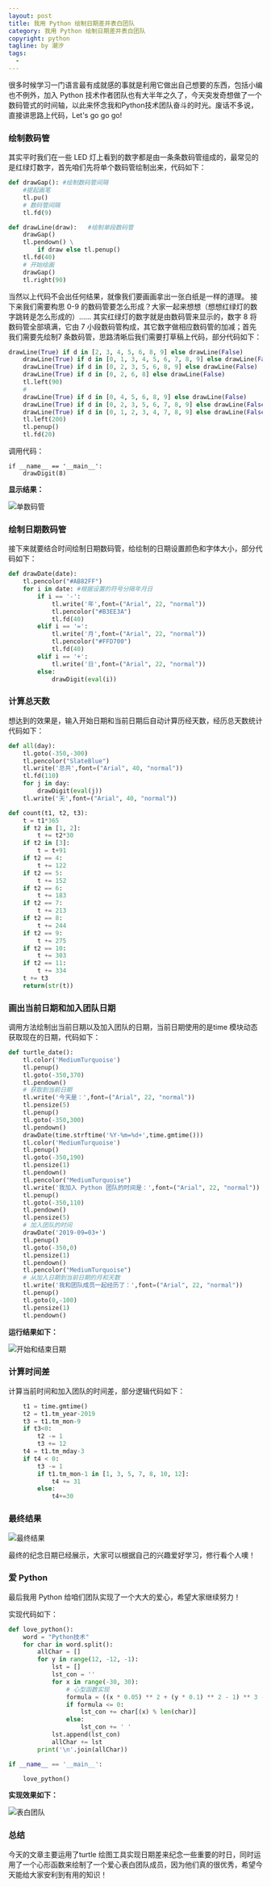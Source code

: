 ```yaml
---
layout: post     
title: 我用 Python 绘制日期差并表白团队                                  
category: 我用 Python 绘制日期差并表白团队     
copyright: python                           
tagline: by 潮汐           
tags: 
  - 
---
```


很多时候学习一门语言最有成就感的事就是利用它做出自己想要的东西，包括小编也不例外，加入 Python 技术作者团队也有大半年之久了，今天突发奇想做了一个数码管式的时间轴，以此来怀念我和Python技术团队奋斗的时光。废话不多说，直接讲思路上代码，Let's go go go!

###  绘制数码管

其实平时我们在一些 LED 灯上看到的数字都是由一条条数码管组成的，最常见的是红绿灯数字，首先咱们先将单个数码管绘制出来，代码如下：

```python
def drawGap(): #绘制数码管间隔
    #提起画笔
    tl.pu()
    # 数码管间隔
    tl.fd(9)

def drawLine(draw):   #绘制单段数码管
    drawGap()
    tl.pendown() \
        if draw else tl.penup()
    tl.fd(40)
    # 开始绘画
    drawGap()
    tl.right(90)
```

当然以上代码不会出任何结果，就像我们要画画拿出一张白纸是一样的道理。
接下来我们需要构思 0-9 的数码管要怎么形成？大家一起来想想（想想红绿灯的数字跳转是怎么形成的）……
其实红绿灯的数字就是由数码管来显示的，数字 8 将数码管全部填满，它由 7 小段数码管构成，其它数字做相应数码管的加减；首先我们需要先绘制7 条数码管，思路清晰后我们需要打草稿上代码，部分代码如下：

```python
drawLine(True) if d in [2, 3, 4, 5, 6, 8, 9] else drawLine(False)
    drawLine(True) if d in [0, 1, 3, 4, 5, 6, 7, 8, 9] else drawLine(False)
    drawLine(True) if d in [0, 2, 3, 5, 6, 8, 9] else drawLine(False)
    drawLine(True) if d in [0, 2, 6, 8] else drawLine(False)
    tl.left(90)
    #
    drawLine(True) if d in [0, 4, 5, 6, 8, 9] else drawLine(False)
    drawLine(True) if d in [0, 2, 3, 5, 6, 7, 8, 9] else drawLine(False)
    drawLine(True) if d in [0, 1, 2, 3, 4, 7, 8, 9] else drawLine(False)
    tl.left(200)
    tl.penup()
    tl.fd(20)
```
调用代码：

```
if __name__ == '__main__':
    drawDigit(8)
```

**显示结果：**

![单数码管](https://imgkr.cn-bj.ufileos.com/cf738596-ed97-4e66-9d58-48183aaf40e6.png)


### 绘制日期数码管

接下来就要结合时间绘制日期数码管，给绘制的日期设置颜色和字体大小，部分代码如下：

```python
def drawDate(date):
    tl.pencolor("#AB82FF")
    for i in date: #根据设置的符号分隔年月日
        if i == '-':
            tl.write('年',font=("Arial", 22, "normal"))
            tl.pencolor("#B3EE3A")
            tl.fd(40)
        elif i == '=':
            tl.write('月',font=("Arial", 22, "normal"))
            tl.pencolor("#FFD700")
            tl.fd(40)
        elif i == '+':
            tl.write('日',font=("Arial", 22, "normal"))
        else:
            drawDigit(eval(i))
```

### 计算总天数

想达到的效果是，输入开始日期和当前日期后自动计算历经天数，经历总天数统计代码如下：

```python
def all(day):
    tl.goto(-350,-300)
    tl.pencolor("SlateBlue")
    tl.write('总共',font=("Arial", 40, "normal"))
    tl.fd(110)
    for j in day:
        drawDigit(eval(j))
    tl.write('天',font=("Arial", 40, "normal"))

def count(t1, t2, t3):
    t = t1*365
    if t2 in [1, 2]:
        t += t2*30
    if t2 in [3]:
        t = t+91
    if t2 == 4:
        t += 122
    if t2 == 5:
        t += 152
    if t2 == 6:
        t += 183
    if t2 == 7:
        t += 213
    if t2 == 8:
        t += 244
    if t2 == 9:
        t += 275
    if t2 == 10:
        t += 303
    if t2 == 11:
        t += 334
    t += t3
    return(str(t))
```

### 画出当前日期和加入团队日期

调用方法绘制出当前日期以及加入团队的日期，当前日期使用的是time 模块动态获取现在的日期，代码如下：


```python
def turtle_date():
    tl.color('MediumTurquoise')
    tl.penup()
    tl.goto(-350,370)
    tl.pendown()
    # 获取到当前日期
    tl.write('今天是：',font=("Arial", 22, "normal"))
    tl.pensize(5)
    tl.penup()
    tl.goto(-350,300)
    tl.pendown()
    drawDate(time.strftime('%Y-%m=%d+',time.gmtime()))
    tl.color('MediumTurquoise')
    tl.penup()
    tl.goto(-350,190)
    tl.pensize(1)
    tl.pendown()
    tl.pencolor("MediumTurquoise")
    tl.write('我加入 Python 团队的时间是：',font=("Arial", 22, "normal"))
    tl.penup()
    tl.goto(-350,110)
    tl.pendown()
    tl.pensize(5)
    # 加入团队的时间
    drawDate('2019-09=03+')
    tl.penup()
    tl.goto(-350,0)
    tl.pensize(1)
    tl.pendown()
    tl.pencolor("MediumTurquoise")
    # 从加入日期到当前日期的月和天数
    tl.write('我和团队成员一起经历了：',font=("Arial", 22, "normal"))
    tl.penup()
    tl.goto(0,-100)
    tl.pensize(1)
    tl.pendown()
```

**运行结果如下：**

![开始和结束日期](https://imgkr.cn-bj.ufileos.com/fea41b99-1937-40a4-812c-98e44e3e79f9.png)


### 计算时间差

计算当前时间和加入团队的时间差，部分逻辑代码如下：

```python
    t1 = time.gmtime()
    t2 = t1.tm_year-2019
    t3 = t1.tm_mon-9
    if t3<0:
        t2 -= 1
        t3 += 12
    t4 = t1.tm_mday-3
    if t4 < 0:
        t3 -= 1
        if t1.tm_mon-1 in [1, 3, 5, 7, 8, 10, 12]:
            t4 += 31
        else:
            t4+=30
```


### 最终结果

![最终结果](https://imgkr.cn-bj.ufileos.com/bd1d65ca-9228-411d-b439-3267d6f91afa.png)


最终的纪念日期已经展示，大家可以根据自己的兴趣爱好学习，修行看个人噢！

### 爱 Python

最后我用 Python 给咱们团队实现了一个大大的爱心，希望大家继续努力！

实现代码如下：

```Python
def love_python():
    word = "Python技术"
    for char in word.split():
        allChar = []
        for y in range(12, -12, -1):
            lst = []
            lst_con = ''
            for x in range(-30, 30):
                # 心型函数实现
                formula = ((x * 0.05) ** 2 + (y * 0.1) ** 2 - 1) ** 3 - (x * 0.05) ** 2 * (y * 0.1) ** 3
                if formula <= 0:
                    lst_con += char[(x) % len(char)]
                else:
                    lst_con += ' '
            lst.append(lst_con)
            allChar += lst
        print('\n'.join(allChar))

if __name__ == '__main__':

    love_python()
```

**实现效果如下：**

![表白团队](https://imgkr.cn-bj.ufileos.com/d3123582-7177-495a-a97a-4b75d7c0894c.png)


### 总结

今天的文章主要运用了turtle 绘图工具实现日期差来纪念一些重要的时日，同时运用了一个心形函数来绘制了一个爱心表白团队成员，因为他们真的很优秀，希望今天能给大家安利到有用的知识！